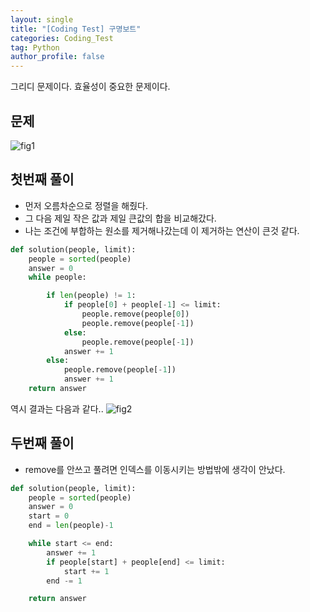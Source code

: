 ```yaml
---
layout: single
title: "[Coding Test] 구명보트"
categories: Coding_Test
tag: Python
author_profile: false
---
```


그리디 문제이다. 효율성이 중요한 문제이다.

## 문제 
![fig1]({{site.url}}/images/2023-03-17-ct10/문제설명.png)

## 첫번째 풀이
* 먼저 오름차순으로 정렬을 해줬다.
* 그 다음 제일 작은 값과 제일 큰값의 합을 비교해갔다.
* 나는 조건에 부합하는 원소를 제거해나갔는데 이 제거하는 연산이 큰것 같다.

```python
def solution(people, limit):
    people = sorted(people)
    answer = 0
    while people:

        if len(people) != 1:
            if people[0] + people[-1] <= limit:
                people.remove(people[0])
                people.remove(people[-1])
            else:
                people.remove(people[-1])
            answer += 1  
        else:
            people.remove(people[-1])
            answer += 1
    return answer
```
역시 결과는 다음과 같다..
![fig2]({{site.url}}/images/2023-03-17-ct10/결과.png)

## 두번째 풀이
* remove를 안쓰고 풀려면 인덱스를 이동시키는 방법밖에 생각이 안났다.

```python
def solution(people, limit):
    people = sorted(people)
    answer = 0
    start = 0
    end = len(people)-1

    while start <= end:
        answer += 1
        if people[start] + people[end] <= limit:
            start += 1
        end -= 1

    return answer
```
